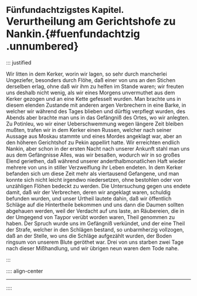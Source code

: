 # <small>Fünfundachtzigstes Kapitel.</small><br />Verurtheilung am Gerichtshofe zu Nankin.{#fuenfundachtzig .unnumbered}

::: justified

Wir litten in dem Kerker, worin wir lagen, so sehr durch mancherlei Ungeziefer,
besonders durch Flöhe, daß einer von uns an den Stichen derselben erlag, ohne
daß wir ihm zu helfen im Stande waren; wir freuten uns deshalb nicht wenig, als
wir eines Morgens unvermuthet aus dem Kerker gezogen und an eine Kette gefesselt
wurden. Man brachte uns in diesem elenden Zustande mit anderen argen Verbrechern
in eine Barke, in welcher wir während des Tages blieben und dürftig verpflegt
wurden, des Abends aber brachte man uns in das Gefängniß des Ortes, wo wir
anlegten. Zu Potinleu, wo wir einer Ueberschwemmung wegen längere Zeit bleiben
mußten, trafen wir in dem Kerker einen Russen, welcher nach seiner Aussage aus
Moskau stammte und eines Mordes angeklagt war, aber an den höheren Gerichtshof
zu Pekin appellirt hatte. Wir erreichten endlich Nankin, aber schon in der
ersten Nacht nach unserer Ankunft stahl man uns aus dem Gefängnisse Alles, was
wir besaßen, wodurch wir in so großes Elend geriethen, daß während unserer
anderthalbmonatlichen Haft wieder mehrere von uns in stiller Verzweiflung ihr
Leben endeten. In dem Kerker befanden sich um diese Zeit mehr als viertausend
Gefangene, und man konnte sich nicht leicht irgendwo niedersetzen, ohne
bestohlen oder von unzähligen Flöhen bedeckt zu werden. Die Untersuchung gegen
uns endete damit, daß wir der Verbrechen, deren wir angeklagt waren, schuldig
befunden wurden, und unser Urtheil lautete dahin, daß wir öffentlich Schläge auf
die Hintertheile bekommen und uns dann die Daumen sollten abgehauen werden, weil
der Verdacht auf uns laste, an Räubereien, die in der Umgegend von Taypor verübt
worden waren, Theil genommen zu haben. Der Spruch wurde uns im Gefängniß
verkündet, und der eine Theil der Strafe, welcher in den Schlägen bestand, so
unbarmherzig vollzogen, daß an der Stelle, wo uns die Schläge aufgezählt wurden,
der Boden ringsum von unserem Blute geröthet war. Drei von uns starben zwei Tage
nach dieser Mißhandlung, und wir übrigen neun waren dem Tode nahe.

:::

:::: align-center
****
::::
